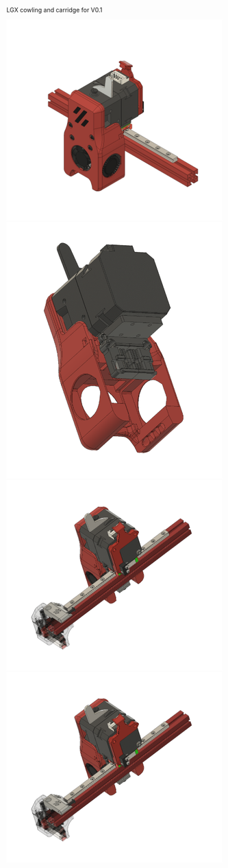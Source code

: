 LGX cowling and carridge for V0.1 

![PIC](LGX_V0.1_0.png)
![PIC](LGX_V0.1_1.png)
![PIC](LGX_V0.1_2.png)
![PIC](LGX_V0.1_3.png)
